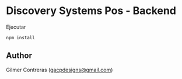 # Discovery Systems Pos - Backend

Ejecutar

``````
npm install
``````

## Author

Gilmer Contreras ([gacpdesigns@gmail.com](mailto:gacpdesigns@gmail.com))
